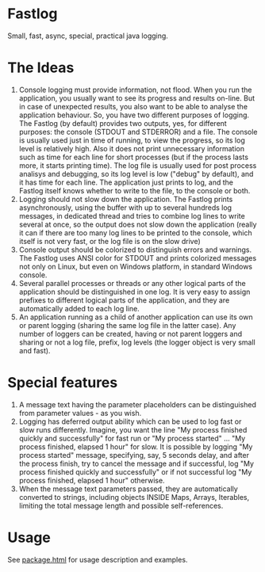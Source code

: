 # Fastlog
Small, fast, async, special, practical java logging.
# The Ideas
1. Console logging must provide information, not flood.
When you run the application, you usually want to see its progress and results on-line. But in case of unexpected results, you also want to be able to analyse the application behaviour. So, you have two different purposes of logging.
The Fastlog (by default) provides two outputs, yes, for different purposes: the console (STDOUT and STDERROR) and a file. The console is usually used just in time of running, to view the progress, so its log level is relatively high. Also it does not print unnecessary information such as time for each line for short processes (but if the process lasts more, it starts printing time). The log file is usually used for post process analisys and debugging, so its log level is low ("debug" by default), and it has time for each line.
The application just prints to log, and the Fastlog itself knows whether to write to the file, to the console or both.
2. Logging should not slow down the application.
The Fastlog prints asynchronously, using the buffer with up to several hundreds log messages, in dedicated thread and tries to combine log lines to write several at once, so the output does not slow down the application (really it can if there are too many log lines to be printed to the console, which itself is not very fast, or the log file is on the slow drive)
3. Console output should be colorized to distinguish errors and warnings.
The Fastlog uses ANSI color for STDOUT and prints colorized messages not only on Linux, but even on Windows platform, in standard Windows console.
4. Several parallel processes or threads or any other logical parts of the application should be distinguished in one log.
It is very easy to assign prefixes to different logical parts of the application, and they are automatically added to each log line.
5. An application running as a child of another application can use its own or parent logging (sharing the same log file in the latter case).
Any number of loggers can be created, having or not parent loggers and sharing or not a log file, prefix, log levels (the logger object is very small and fast).

# Special features
1. A message text having the parameter placeholders can be distinguished from parameter values - as you wish.
2. Logging has deferred output ability which can be used to log fast or slow runs differently. Imagine, you want the line "My process finished quickly and successfully" for fast run or "My process started" ... "My process finished, elapsed 1 hour" for slow. It is possible by logging "My process started" message, specifying, say, 5 seconds delay, and after the process finish, try to cancel the message and if successful, log "My process finished quickly and successfully" or if not successful log "My process finished, elapsed 1 hour" otherwise.
3. When the message text parameters passed, they are automatically converted to strings, including objects INSIDE Maps, Arrays, Iterables, limiting the total message length and possible self-references.

# Usage
See [package.html](https://github.com/minii-dev/fastlog/master/src/org/mpru/log/package.html) for usage description and examples.
